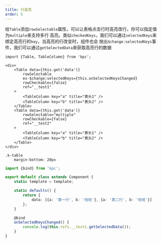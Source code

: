 ```yaml
---
title: 行高亮
order: 5
---
```


给`Table`添加`rowSelectable`属性，可以让表格点击行时高亮改行，你可以指定值为`multiple`来支持多行
高亮。类似`checkedKeys`，我们可以通过`selectedKeys`来绑定高亮行的`key`，当高亮的行改变时，组件也会
抛出`$change:selectedKeys`事件，我们可以通过`getSelectedData`来获取高亮行的数据

```vdt
import {Table, TableColumn} from 'kpc';

<div>
    <Table data={this.get('data')} 
        rowSelectable
        ev-$change:selectedKeys={this.onSelectedKeysChanged}
        rowCheckable={false}
        ref="__test1"
    >
        <TableColumn key="a" title="表头1" />
        <TableColumn key="b" title="表头2" />
    </Table>
    <Table data={this.get('data')}
        rowSelectable="multiple"
        rowCheckable={false}
        ref="__test2"
    >
        <TableColumn key="a" title="表头1" />
        <TableColumn key="b" title="表头2" />
    </Table>
</div>
```

```styl
.k-table
    margin-bottom: 20px
```

```ts
import {bind} from 'kpc';

export default class extends Component {
    static template = template;

    static defaults() {
        return {
            data: [{a: '第一行', b: '哈哈'}, {a: '第二行', b: '哈哈'}]
        };
    }

    @bind
    onSelectedKeysChanged() {
        console.log(this.refs.__test1.getSelectedData());
    }
}
```
